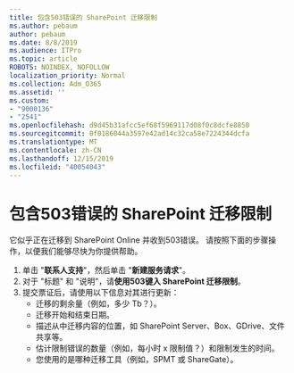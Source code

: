 ```yaml
---
title: 包含503错误的 SharePoint 迁移限制
ms.author: pebaum
author: pebaum
ms.date: 8/8/2019
ms.audience: ITPro
ms.topic: article
ROBOTS: NOINDEX, NOFOLLOW
localization_priority: Normal
ms.collection: Adm_O365
ms.assetid: ''
ms.custom:
- "9000136"
- "2541"
ms.openlocfilehash: d9d45b31afcc5ef68f5969117d08f0c8dcfe8850
ms.sourcegitcommit: 0f0186044a3597e42ad14c32ca58e7224344dcfa
ms.translationtype: MT
ms.contentlocale: zh-CN
ms.lasthandoff: 12/15/2019
ms.locfileid: "40054043"
---
```

# <a name="sharepoint-migration-throttling-with-503-errors"></a>包含503错误的 SharePoint 迁移限制

它似乎正在迁移到 SharePoint Online 并收到503错误。 请按照下面的步骤操作，以便我们能够尽快为你提供帮助。 

1. 单击 "**联系人支持**"，然后单击 "**新建服务请求**"。
2. 对于 "标题" 和 "说明"，请**使用503键入 SharePoint 迁移限制**。
3. 提交票证后，请使用以下信息对其进行更新：
    - 迁移的剩余量（例如，多少 Tb？）。
    - 迁移开始和结束日期。
    - 描述从中迁移内容的位置，如 SharePoint Server、Box、GDrive、文件共享等。
    - 估计限制错误的数量（例如，每小时 x 限制值？）和限制发生的时间。
    - 您使用的是哪种迁移工具（例如，SPMT 或 ShareGate）。


